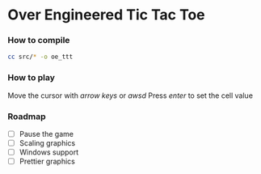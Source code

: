 # Over Engineered Tic Tac Toe

### How to compile
```bash
cc src/* -o oe_ttt
```

### How to play
Move the cursor with *arrow keys* or *awsd*
Press *enter* to set the cell value

### Roadmap
 - [ ] Pause the game
 - [ ] Scaling graphics
 - [ ] Windows support
 - [ ] Prettier graphics 
